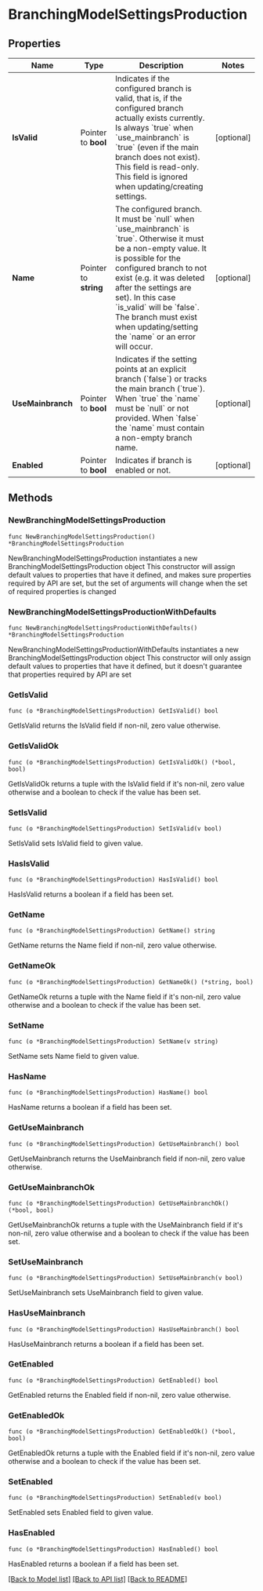 # BranchingModelSettingsProduction

## Properties

Name | Type | Description | Notes
------------ | ------------- | ------------- | -------------
**IsValid** | Pointer to **bool** | Indicates if the configured branch is valid, that is, if the configured branch actually exists currently. Is always &#x60;true&#x60; when &#x60;use_mainbranch&#x60; is &#x60;true&#x60; (even if the main branch does not exist). This field is read-only. This field is ignored when updating/creating settings. | [optional] 
**Name** | Pointer to **string** | The configured branch. It must be &#x60;null&#x60; when &#x60;use_mainbranch&#x60; is &#x60;true&#x60;. Otherwise it must be a non-empty value. It is possible for the configured branch to not exist (e.g. it was deleted after the settings are set). In this case &#x60;is_valid&#x60; will be &#x60;false&#x60;. The branch must exist when updating/setting the &#x60;name&#x60; or an error will occur. | [optional] 
**UseMainbranch** | Pointer to **bool** | Indicates if the setting points at an explicit branch (&#x60;false&#x60;) or tracks the main branch (&#x60;true&#x60;). When &#x60;true&#x60; the &#x60;name&#x60; must be &#x60;null&#x60; or not provided. When &#x60;false&#x60; the &#x60;name&#x60; must contain a non-empty branch name. | [optional] 
**Enabled** | Pointer to **bool** | Indicates if branch is enabled or not. | [optional] 

## Methods

### NewBranchingModelSettingsProduction

`func NewBranchingModelSettingsProduction() *BranchingModelSettingsProduction`

NewBranchingModelSettingsProduction instantiates a new BranchingModelSettingsProduction object
This constructor will assign default values to properties that have it defined,
and makes sure properties required by API are set, but the set of arguments
will change when the set of required properties is changed

### NewBranchingModelSettingsProductionWithDefaults

`func NewBranchingModelSettingsProductionWithDefaults() *BranchingModelSettingsProduction`

NewBranchingModelSettingsProductionWithDefaults instantiates a new BranchingModelSettingsProduction object
This constructor will only assign default values to properties that have it defined,
but it doesn't guarantee that properties required by API are set

### GetIsValid

`func (o *BranchingModelSettingsProduction) GetIsValid() bool`

GetIsValid returns the IsValid field if non-nil, zero value otherwise.

### GetIsValidOk

`func (o *BranchingModelSettingsProduction) GetIsValidOk() (*bool, bool)`

GetIsValidOk returns a tuple with the IsValid field if it's non-nil, zero value otherwise
and a boolean to check if the value has been set.

### SetIsValid

`func (o *BranchingModelSettingsProduction) SetIsValid(v bool)`

SetIsValid sets IsValid field to given value.

### HasIsValid

`func (o *BranchingModelSettingsProduction) HasIsValid() bool`

HasIsValid returns a boolean if a field has been set.

### GetName

`func (o *BranchingModelSettingsProduction) GetName() string`

GetName returns the Name field if non-nil, zero value otherwise.

### GetNameOk

`func (o *BranchingModelSettingsProduction) GetNameOk() (*string, bool)`

GetNameOk returns a tuple with the Name field if it's non-nil, zero value otherwise
and a boolean to check if the value has been set.

### SetName

`func (o *BranchingModelSettingsProduction) SetName(v string)`

SetName sets Name field to given value.

### HasName

`func (o *BranchingModelSettingsProduction) HasName() bool`

HasName returns a boolean if a field has been set.

### GetUseMainbranch

`func (o *BranchingModelSettingsProduction) GetUseMainbranch() bool`

GetUseMainbranch returns the UseMainbranch field if non-nil, zero value otherwise.

### GetUseMainbranchOk

`func (o *BranchingModelSettingsProduction) GetUseMainbranchOk() (*bool, bool)`

GetUseMainbranchOk returns a tuple with the UseMainbranch field if it's non-nil, zero value otherwise
and a boolean to check if the value has been set.

### SetUseMainbranch

`func (o *BranchingModelSettingsProduction) SetUseMainbranch(v bool)`

SetUseMainbranch sets UseMainbranch field to given value.

### HasUseMainbranch

`func (o *BranchingModelSettingsProduction) HasUseMainbranch() bool`

HasUseMainbranch returns a boolean if a field has been set.

### GetEnabled

`func (o *BranchingModelSettingsProduction) GetEnabled() bool`

GetEnabled returns the Enabled field if non-nil, zero value otherwise.

### GetEnabledOk

`func (o *BranchingModelSettingsProduction) GetEnabledOk() (*bool, bool)`

GetEnabledOk returns a tuple with the Enabled field if it's non-nil, zero value otherwise
and a boolean to check if the value has been set.

### SetEnabled

`func (o *BranchingModelSettingsProduction) SetEnabled(v bool)`

SetEnabled sets Enabled field to given value.

### HasEnabled

`func (o *BranchingModelSettingsProduction) HasEnabled() bool`

HasEnabled returns a boolean if a field has been set.


[[Back to Model list]](../README.md#documentation-for-models) [[Back to API list]](../README.md#documentation-for-api-endpoints) [[Back to README]](../README.md)


